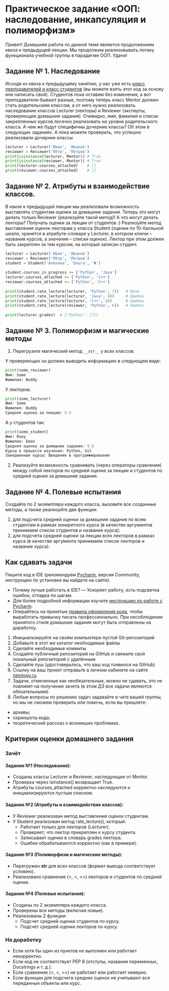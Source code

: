 # Практическое задание «ООП: наследование, инкапсуляция и полиморфизм»
​Привет! Домашняя работа по данной теме является продолжением квиза к предыдущей лекции. Мы продолжим реализовывать логику функционала учебной группы в парадигме ООП.
Удачи!
 
## Задание № 1. Наследование
Исходя из квиза к предыдущему занятию, у нас уже есть [класс преподавателей и класс студентов](https://github.com/netology-code/py-homeworks-basic/blob/new_oop/6.classes/students_and_mentor.py) (вы можете взять этот код за основу или написать свой). Студентов пока оставим без изменения, а вот преподаватели бывают разные, поэтому теперь класс Mentor должен стать родительским классом, а от него нужно реализовать наследование классов Lecturer (лекторы) и Reviewer (эксперты, проверяющие домашние задания). Очевидно, имя, фамилия и список закрепленных курсов логично реализовать на уровне родительского класса. А чем же будут специфичны дочерние классы? Об этом в следующих заданиях. А пока можете проверить, что успешно реализовали дочерние классы
```python
lecturer = Lecturer('Иван', 'Иванов')
reviewer = Reviewer('Пётр', 'Петров')
print(isinstance(lecturer, Mentor)) # True
print(isinstance(reviewer, Mentor)) # True
print(lecturer.courses_attached)    # []
print(reviewer.courses_attached)    # []
```
 
## Задание № 2. Атрибуты и взаимодействие классов.
В квизе к предыдущей лекции мы реализовали возможность выставлять студентам оценки за домашние задания. Теперь это могут делать только Reviewer (реализуйте такой метод)! А что могут делать лекторы? Получать оценки за лекции от студентов :) Реализуйте метод выставления оценок лекторам у класса Student (оценки по 10-балльной шкале, хранятся в атрибуте-словаре у Lecturer, в котором ключи – названия курсов, а значения – списки оценок). Лектор при этом должен быть закреплен за тем курсом, на который записан студент. 
```python
lecturer = Lecturer('Иван', 'Иванов')
reviewer = Reviewer('Пётр', 'Петров')
student = Student('Алёхина', 'Ольга', 'Ж')
 
student.courses_in_progress += ['Python', 'Java']
lecturer.courses_attached += ['Python', 'C++']
reviewer.courses_attached += ['Python', 'C++']
 
print(student.rate_lecture(lecturer, 'Python', 7))   # None
print(student.rate_lecture(lecturer, 'Java', 8))     # Ошибка
print(student.rate_lecture(lecturer, 'С++', 8))      # Ошибка
print(student.rate_lecture(reviewer, 'Python', 6))   # Ошибка
 
print(lecturer.grades)  # {'Python': [7]}  
```
 
## Задание № 3. Полиморфизм и магические методы
1. Перегрузите магический метод ```__str__``` у всех классов. 
 
У проверяющих он должен выводить информацию в следующем виде:
```python
print(some_reviewer)
Имя: Some
Фамилия: Buddy
```
 
У лекторов:
```python
print(some_lecturer)
Имя: Some
Фамилия: Buddy
Средняя оценка за лекции: 9.9
```
 
А у студентов так:
```python
print(some_student)
Имя: Ruoy
Фамилия: Eman
Средняя оценка за домашние задания: 9.9
Курсы в процессе изучения: Python, Git
Завершенные курсы: Введение в программирование
```
 
2. Реализуйте возможность сравнивать (через операторы сравнения) между собой лекторов по средней оценке за лекции и студентов по средней оценке за домашние задания.
 
## Задание № 4. Полевые испытания
Создайте по 2 экземпляра каждого класса, вызовите все созданные методы, а также реализуйте две функции:
1. для подсчета средней оценки за домашние задания по всем студентам в рамках конкретного курса (в качестве аргументов принимаем список студентов и название курса);
2. для подсчета средней оценки за лекции всех лекторов в рамках курса (в качестве аргумента принимаем список лекторов и название курса).
 
 
## Как сдавать задачи
Пишите код в IDE (рекомендуем [Pycharm](https://www.jetbrains.com/ru-ru/pycharm/download/#section=windows), версия Community, инструкцию по установке вы найдете на сайте).  
- Почему лучше работать в IDE? — Ускоряет работу, есть подсветка ошибок, отладка по шагам.  
- Для более подробной информации изучите [инструкцию по работе с Pycharm](https://github.com/netology-code/guides/blob/master/python/Pycharm.md).  
- Опирайтесь на принятые [правила оформления кода](https://github.com/netology-code/codestyle/tree/master/python), чтобы выработать привычку писать профессионально. При несоблюдении принятого стиля домашние задания могут быть отправлены на доработку. 
 
1. Инициализируйте на своём компьютере пустой Git-репозиторий
2. Добавьте в этот же каталог необходимые файлы
3. Сделайте необходимые коммиты
4. Создайте публичный репозиторий на GitHub и свяжите свой локальный репозиторий с удалённым
5. Сделайте пуш (удостоверьтесь, что ваш код появился на GitHub)
6. Ссылку на ваш проект отправьте в личном кабинете на сайте [netology.ru](http://netology.ru/)
7. Задачи, отмеченные как необязательные, можно не сдавать, это не повлияет на получение зачета (в этом ДЗ все задачи являются обязательными)
8. Любые вопросы по решению задач задавайте в чате вашей группы, но мы не сможем проверить или помочь, если вы пришлете:
* архивы;
* скриншоты кода;
* теоретический рассказ о возникших проблемах.

## Критерии оценки домашнего задания

### Зачёт
#### Задание №1 (Наследование):
- Созданы классы Lecturer и Reviewer, наследующие от Mentor.
- Проверка через isinstance() возвращает True.
- Атрибуты courses_attached корректно наследуются и инициализируются пустым списком.

#### Задание №2 (Атрибуты и взаимодействие классов):
- У Reviewer реализован метод выставления оценок студентам.
- У Student реализован метод rate_lecture(), который:
  - Работает только для лекторов (Lecturer).
  - Проверяет, что лектор прикреплен к курсу студента.
  - Записывает оценки в словарь grades лектора.
  - Ошибки обрабатываются корректно (как в примере).

#### Задание №3 (Полиморфизм и магические методы):
- Перегружен __str__ для всех классов (формат вывода соответствует условию).
- Реализовано сравнение (>, <, ==) лекторов и студентов по средней оценке.

#### Задание №4 (Полевые испытания):
- Созданы по 2 экземпляра каждого класса.
- Проверены все методы (включая новые).
- Реализованы 2 функции:
  - Подсчет средней оценки студентов по курсу.
  - Подсчет средней оценки лекторов по курсу.

### На доработку
- Если хотя бы один из пунктов не выполнен или работает некорректно.
- Если код не соответствует PEP 8 (отступы, названия переменных, Docstrings и т. д.).
- Если сравнение (>, <, ==) не работает или работает неверно.
- Если функции для подсчета средних оценок не учитывают все переданные объекты или курс.